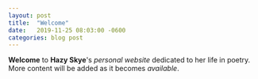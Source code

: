 ```yaml
---
layout: post
title:  "Welcome"
date:   2019-11-25 08:03:00 -0600
categories: blog post
---
```


**Welcome** to **Hazy Skye**'s *personal website* dedicated to her life in poetry. More content will be added as it becomes *available*.
